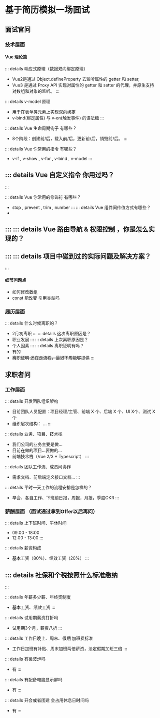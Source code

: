 # 基于简历模拟一场面试

## 面试官问

### 技术层面

#### Vue 理论篇

::: details 响应式原理（数据双向绑定原理）
- Vue2是通过 Object.defineProperty 去监听属性的 getter 和 setter,
- Vue3 是通过 Proxy API 实现对属性的 getter 和 setter  的代理，并原生支持对数组和对象的监听。
::: 

::: details v-model 原理
- 用于在表单类元素上实现双向绑定
- v-bind(绑定属性) 与 v-on(触发事件) 的语法糖
::: 

::: details Vue 生命周期钩子 有哪些？
- 8个阶段：创建前/后，载入前/后，更新前/后，销毁前/后。
::: 

::: details Vue 你常用的指令 有哪些？
- v-if , v-show , v-for , v-bind , v-model
::: 

::: details Vue 自定义指令 你用过吗？
- 
::: 

::: details Vue 你常用的修饰符 有哪些？
- stop , prevent , trim , number
::: 
::: details Vue 组件间传值方式有哪些？
- 
::: 
::: details Vue 路由导航 & 权限控制 ，你是怎么实现的？
- 
::: 
::: details 项目中碰到过的实际问题及解决方案？
- 
::: 

#### 细节问题点

- 如何修改数组
- const 能改变 引用类型吗

### 履历层面

::: details 什么时候离职的？
- 2月初离职
::: 
::: details 这次离职原因是？
- 职业发展
:::
::: details 上次离职原因是？
- 个人因素
:::
::: details 离职证明有吗？
- 有的
- ~~离职证明 还在走流程，最迟下周能够提供~~
:::


## 求职者问

### 工作层面

::: details 开发团队组织架构
- 目前团队人员配置：项目经理/主管、前端 X 个、后端 X 个、UI X个、测试 X 个
- 组织层次结构： ...
:::

::: details 业务、项目、技术栈
- 我们公司的业务主要是做...
- 目前在做的项目...要做的...
- 前端技术栈（Vue 2/3 + Typescript）
:::

::: details 团队工作流、成员间协作
- 需求文档、前后端定义接口文档...
:::

::: details 平时一天工作的流程安排是怎样的？
- 早会、各自工作、下班前日报，周报，月报，季度OKR
:::

### 薪酬层面 （面试通过拿到Offer以后再问）

::: details 上下班时间、午休时间
- 09:00 - 18:00
- 12:00 - 13:00
:::

::: details 薪资构成
- 基本工资（80%）、绩效工资（20%）
:::

::: details 社保和个税按照什么标准缴纳
- 
:::

::: details 年薪多少薪、年终奖制度
- 基本工资、绩效工资
:::

::: details 试用期薪资打折吗
- 试用期3个月，薪资八折
:::

::: details 工作日晚上、周末、假期 加班费标准 
- 工作日加班有补贴、周末加班两倍薪资，法定假期加班三倍
:::

::: details 有微波炉吗
- 有
:::

::: details 有配备电脑显示屏吗
- 有
:::

::: details 开会或者团建 会占用休息日时间吗
- 有
:::
